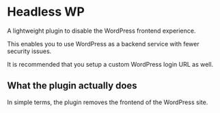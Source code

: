 # Headless WP

A lightweight plugin to disable the WordPress frontend experience.

This enables you to use WordPress as a backend service with fewer security issues.

It is recommended that you setup a custom WordPress login URL as well.

## What the plugin actually does

In simple terms, the plugin removes the frontend of the WordPress site.
